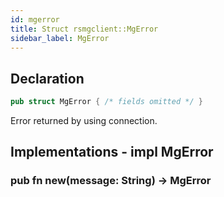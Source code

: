 ```yaml
---
id: mgerror
title: Struct rsmgclient::MgError
sidebar_label: MgError
---
```


## Declaration

```rust
pub struct MgError { /* fields omitted */ }
```

Error returned by using connection.

## Implementations - impl MgError

### pub fn new(message: String) -> MgError